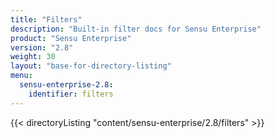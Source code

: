 ```yaml
---
title: "Filters"
description: "Built-in filter docs for Sensu Enterprise"
product: "Sensu Enterprise"
version: "2.8"
weight: 30
layout: "base-for-directory-listing"
menu:
  sensu-enterprise-2.8:
    identifier: filters
---
```


{{< directoryListing "content/sensu-enterprise/2.8/filters" >}}
